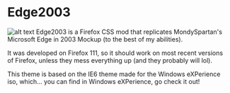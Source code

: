 # Edge2003
![alt text]([https://raw.githubusercontent.com/SoniKast/Edge2003/main/IE/edgelogo.png])
Edge2003 is a Firefox CSS mod that replicates MondySpartan's Microsoft Edge in 2003 Mockup (to the best of my abilities).

It was developed on Firefox 111, so it should work on most recent versions of Firefox, unless they mess everything up (and they probably will lol).

This theme is based on the IE6 theme made for the Windows eXPerience iso, which... you can find in Windows eXPerience, go check it out!
